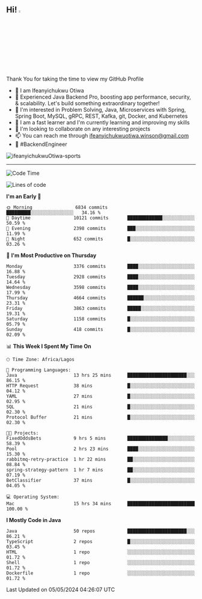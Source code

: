 <!-- BLOG-POST-LIST:START --><!-- BLOG-POST-LIST:END -->

## Hi! <img src="https://media.giphy.com/media/hvRJCLFzcasrR4ia7z/giphy.gif" width="4%"> 

Thank You for taking the time to view my GitHub Profile

- 👋 I am Ifeanyichukwu Otiwa
- 🚀 Experienced Java Backend Pro, boosting app performance, security, & scalability. Let's build something extraordinary together!
- 👀 I'm interested in Problem Solving, Java, Microservices with Spring, Spring Boot, MySQL, gRPC, REST, Kafka, git, Docker, and Kubernetes
- 🌱 I am a fast learner and I'm currently learning and improving my skills
- 💞️ I'm looking to collaborate on any interesting projects
- 📫 You can reach me through ifeanyichukwuotiwa.winson@gmail.com
- 🚀 #BackendEngineer

<p align="left" marginTop="10px"> <img src="https://komarev.com/ghpvc/?username=ifeanyichukwuOtiwa-sports&label=Profile%20views&color=0e75b6&style=for-the-badge" alt="ifeanyichukwuOtiwa-sports" /> </p>

***

<!--START_SECTION:waka-->
![Code Time](http://img.shields.io/badge/Code%20Time-2%2C474%20hrs%2014%20mins-blue)

![Lines of code](https://img.shields.io/badge/From%20Hello%20World%20I%27ve%20Written-5.3%20million%20lines%20of%20code-blue)

**I'm an Early 🐤** 

```text
🌞 Morning                6834 commits        █████████░░░░░░░░░░░░░░░░   34.16 % 
🌆 Daytime                10121 commits       █████████████░░░░░░░░░░░░   50.59 % 
🌃 Evening                2398 commits        ███░░░░░░░░░░░░░░░░░░░░░░   11.99 % 
🌙 Night                  652 commits         █░░░░░░░░░░░░░░░░░░░░░░░░   03.26 % 
```
📅 **I'm Most Productive on Thursday** 

```text
Monday                   3376 commits        ████░░░░░░░░░░░░░░░░░░░░░   16.88 % 
Tuesday                  2928 commits        ████░░░░░░░░░░░░░░░░░░░░░   14.64 % 
Wednesday                3598 commits        ████░░░░░░░░░░░░░░░░░░░░░   17.99 % 
Thursday                 4664 commits        ██████░░░░░░░░░░░░░░░░░░░   23.31 % 
Friday                   3863 commits        █████░░░░░░░░░░░░░░░░░░░░   19.31 % 
Saturday                 1158 commits        █░░░░░░░░░░░░░░░░░░░░░░░░   05.79 % 
Sunday                   418 commits         █░░░░░░░░░░░░░░░░░░░░░░░░   02.09 % 
```


📊 **This Week I Spent My Time On** 

```text
🕑︎ Time Zone: Africa/Lagos

💬 Programming Languages: 
Java                     13 hrs 25 mins      ██████████████████████░░░   86.15 % 
HTTP Request             38 mins             █░░░░░░░░░░░░░░░░░░░░░░░░   04.12 % 
YAML                     27 mins             █░░░░░░░░░░░░░░░░░░░░░░░░   02.95 % 
SQL                      21 mins             █░░░░░░░░░░░░░░░░░░░░░░░░   02.30 % 
Protocol Buffer          21 mins             █░░░░░░░░░░░░░░░░░░░░░░░░   02.30 % 

🐱‍💻 Projects: 
FixedOddsBets            9 hrs 5 mins        ███████████████░░░░░░░░░░   58.39 % 
Pool                     2 hrs 23 mins       ████░░░░░░░░░░░░░░░░░░░░░   15.30 % 
rabbitmq-retry-practice  1 hr 22 mins        ██░░░░░░░░░░░░░░░░░░░░░░░   08.84 % 
spring-strategy-pattern  1 hr 7 mins         ██░░░░░░░░░░░░░░░░░░░░░░░   07.19 % 
BetClassifier            37 mins             █░░░░░░░░░░░░░░░░░░░░░░░░   04.05 % 

💻 Operating System: 
Mac                      15 hrs 34 mins      █████████████████████████   100.00 % 
```

**I Mostly Code in Java** 

```text
Java                     50 repos            ██████████████████████░░░   86.21 % 
TypeScript               2 repos             █░░░░░░░░░░░░░░░░░░░░░░░░   03.45 % 
HTML                     1 repo              ░░░░░░░░░░░░░░░░░░░░░░░░░   01.72 % 
Shell                    1 repo              ░░░░░░░░░░░░░░░░░░░░░░░░░   01.72 % 
Dockerfile               1 repo              ░░░░░░░░░░░░░░░░░░░░░░░░░   01.72 % 
```




 Last Updated on 05/05/2024 04:26:07 UTC
<!--END_SECTION:waka-->

<!--
<p align="center">
![trophy](https://github-profile-trophy.vercel.app/?username=ifeanyichukwuOtiwa-sports&theme=onedark) (https://github.com/ryo-ma/github-profile-trophy)
</p>
-->

<!---
ifeanyi-otiwa/ifeanyi-otiwa is a ✨ special ✨ repository because its `README.md` (this file) appears on your GitHub profile.
You can click the Preview link to take a look at your changes.
--->
